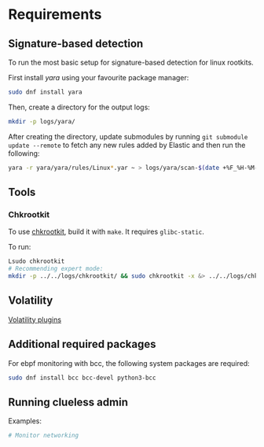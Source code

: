 # Requirements

## Signature-based detection

To run the most basic setup for signature-based detection for linux rootkits.

First install *yara* using your favourite package manager:

```bash
sudo dnf install yara
```

Then, create a directory for the output logs:

```bash
mkdir -p logs/yara/
```

After creating the directory, update submodules by running `git submodule update --remote` to fetch any new rules added by Elastic and then run the following:

```bash
yara -r yara/yara/rules/Linux*.yar ~ > logs/yara/scan-$(date +%F_%H-%M-%S).log 2>&1
```

## Tools

### Chkrootkit

To use [chkrootkit](tools/chkrootkit/), build it with `make`. It requires `glibc-static`.

To run:
```bash
Lsudo chkrootkit
# Recommending expert mode:
mkdir -p ../../logs/chkrootkit/ && sudo chkrootkit -x &> ../../logs/chkrootkit/chkrootkit.logs 
```

## Volatility 

[Volatility plugins](https://github.com/volatilityfoundation/volatility3/tree/develop/volatility3/framework/plugins/linux)


## Additional required packages

For ebpf monitoring with bcc, the following system packages are required:

```sh
sudo dnf install bcc bcc-devel python3-bcc 
```

## Running clueless admin

Examples:


```sh
# Monitor networking

```

